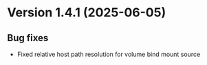 Version 1.4.1 (2025-06-05)
==========================

Bug fixes
---------

- Fixed relative host path resolution for volume bind mount source
